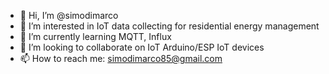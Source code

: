 - 👋 Hi, I’m @simodimarco
- 👀 I’m interested in IoT data collecting for residential energy management
- 🌱 I’m currently learning MQTT, Influx
- 💞️ I’m looking to collaborate on IoT Arduino/ESP IoT devices
- 📫 How to reach me: simodimarco85@gmail.com

<!---
simodimarco/simodimarco is a ✨ special ✨ repository because its `README.md` (this file) appears on your GitHub profile.
You can click the Preview link to take a look at your changes.
--->
